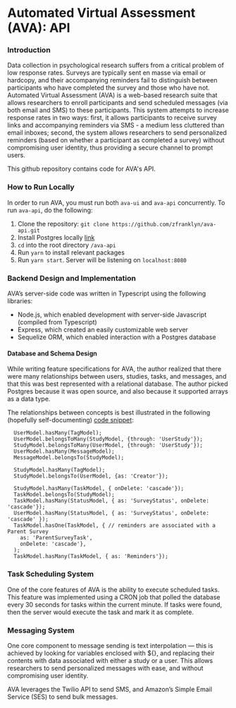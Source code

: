 # Automated Virtual Assessment (AVA): API

### Introduction
Data collection in psychological research suffers from a critical problem of low response rates. Surveys are typically sent en masse via email or hardcopy, and their accompanying reminders fail to distinguish between participants who have completed the survey and those who have not. Automated Virtual Assessment (AVA) is a web-based research suite that allows researchers to enroll participants and send scheduled messages (via both email and SMS) to these participants. This system attempts to increase response rates in two ways: first, it allows participants to receive survey links and accompanying reminders via SMS - a medium less cluttered than email inboxes; second, the system allows researchers to send personalized reminders (based on whether a participant as completed a survey) without compromising user identity, thus providing a secure channel to prompt users. 

This github repository contains code for AVA's API.

### How to Run Locally
In order to run AVA, you must run both `ava-ui` and `ava-api` concurrently. To run `ava-api`, do the following:
1. Clone the repository: `git clone https://github.com/zfranklyn/ava-api.git`
2. Install Postgres locally [link](https://www.postgresql.org/download/)
3. `cd` into the root directory `/ava-api`
4. Run `yarn` to install relevant packages
5. Run `yarn start`. Server will be listening on `localhost:8080`

### Backend Design and Implementation
AVA’s server-side code was written in Typescript using the following libraries:
* Node.js, which enabled development with server-side Javascript (compiled from Typescript)
* Express, which created an easily customizable web server
* Sequelize ORM, which enabled interaction with a Postgres database

#### Database and Schema Design
While writing feature specifications for AVA, the author realized that there were many relationships between users, studies, tasks, and messages, and that this was best represented with a relational database. The author picked Postgres because it was open source, and also because it supported arrays as a data type.

The relationships between concepts is best illustrated in the following (hopefully self-documenting) [code snippet](/src/db/index.ts):
```
  UserModel.hasMany(TagModel);
  UserModel.belongsToMany(StudyModel, {through: 'UserStudy'});
  StudyModel.belongsToMany(UserModel, {through: 'UserStudy'});
  UserModel.hasMany(MessageModel);
  MessageModel.belongsTo(StudyModel);

  StudyModel.hasMany(TagModel);
  StudyModel.belongsTo(UserModel, {as: 'Creator'});

  StudyModel.hasMany(TaskModel, { onDelete: 'cascade'});
  TaskModel.belongsTo(StudyModel);
  TaskModel.hasMany(StatusModel, { as: 'SurveyStatus', onDelete: 'cascade'});
  UserModel.hasMany(StatusModel, { as: 'SurveyStatus', onDelete: 'cascade' });
  TaskModel.hasOne(TaskModel, { // reminders are associated with a Parent Survey
    as: 'ParentSurveyTask',
    onDelete: 'cascade'},
  );
  TaskModel.hasMany(TaskModel, { as: 'Reminders'});

```

### Task Scheduling System
One of the core features of AVA is the ability to execute scheduled tasks. This feature was implemented using a CRON job that polled the database every 30 seconds for tasks within the current minute. If tasks were found, then the server would execute the task and mark it as complete.


### Messaging System
One core component to message sending is text interpolation — this is achieved by looking for variables enclosed with ${}, and replacing their contents with data associated with either a study or a user. This allows researchers to send personalized messages with ease, and without compromising user identity.

AVA leverages the Twilio API to send SMS, and Amazon’s Simple Email Service (SES) to send bulk messages. 
